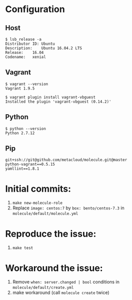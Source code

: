 # Configuration

## Host

```
$ lsb_release -a
Distributor ID:	Ubuntu
Description:	Ubuntu 16.04.2 LTS
Release:	16.04
Codename:	xenial
```

## Vagrant

```
$ vagrant --version
Vagrant 1.9.5

$ vagrant plugin install vagrant-vbguest
Installed the plugin 'vagrant-vbguest (0.14.2)'
```

## Python

```
$ python --version
Python 2.7.12
```

## Pip

```
git+ssh://git@github.com/metacloud/molecule.git@master
python-vagrant==0.5.15
yamllint==1.8.1
```

# Initial commits:

1. `make new-molecule-role`
2. Replace `image: centos:7` by `box: bento/centos-7.3` in `molecule/default/molecule.yml`

# Reproduce the issue:
1. `make test`


# Workaround the issue:

1. Remove `when: server.changed | bool` conditions in `molecule/default/create.yml`
2. make workaround (call `molecule create` twice)